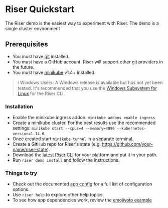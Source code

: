 # Riser Quickstart

The Riser demo is the easiest way to experiment with Riser. The demo is a single cluster environment

## Prerequisites

- You must have [git](https://git-scm.com/downloads) installed.
- You must have a GitHub account. Riser will support other git providers in the future.
- You must have [minikube](https://github.com/kubernetes/minikube) v1.4+ installed.

> :information_source: Windows Users: A Windows release is available but has not yet been tested. It's recommended that you use the [Windows Subsystem for Linux](https://docs.microsoft.com/en-us/windows/wsl/faq) for the Riser CLI.

### Installation

- Enable the minikube ingress addon: `minikube addons enable ingress`
- Create a minikube cluster. For the best results use the recommended settings: `minikube start --cpus=4 --memory=4096 --kubernetes-version=1.14.6`.
- Once created start `minikube tunnel` in a separate terminal.
- Create a GitHub repo for Riser's state (e.g. https://github.com/your-name/riser-state).
- Download the [latest Riser CLI](https://github.com/riser-platform/riser/releases/) for your platform and put it in your path.
- Run `riser demo install` and follow the instructions.

### Things to try

- Check out the documented [app config](examples/app.yaml) for a full list of configuration options.
- Use `riser help` to explore other help topics.
- To see how app dependencies work, review the [emojivoto example](examples/emojivoto/README.md)



